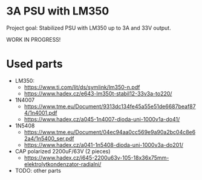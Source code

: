 # 3A PSU with LM350

Project goal: Stabilized PSU with LM350 up to 3A and 33V output.

WORK IN PROGRESS!


# Used parts

* LM350:
  - https://www.ti.com/lit/ds/symlink/lm350-n.pdf
  - https://www.hadex.cz/e643-lm350t-stabil12-33v3a-to220/
* 1N4007
  - https://www.tme.eu/Document/9313dc134fe45a55e51de6687beaf874/1n4001.pdf
  - https://www.hadex.cz/a045-1n4007-dioda-uni-1000v1a-do41/ 
* 1N5408
  - https://www.tme.eu/Document/04ec94aa0cc569e9a90a2bc04c8e62a4/1n5400_ser.pdf
  - https://www.hadex.cz/a041-1n5408-dioda-uni-1000v3a-do201/
* CAP polarized 2200uF/63V (2 pieces)
  - https://www.hadex.cz/i645-2200u63v-105-18x36x75mm-elektrolytkondenzator-radialni/
* TODO: other parts

